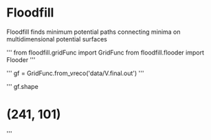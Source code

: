 Floodfill
=========

Floodfill finds minimum potential paths connecting
minima on multidimensional potential surfaces

'''
from floodfill.gridFunc import GridFunc 
from floodfill.flooder import Flooder
'''

'''
gf = GridFunc.from_vreco('data/V.final.out')
'''

'''
gf.shape
# (241, 101)
'''